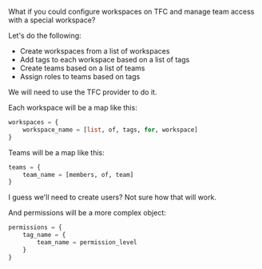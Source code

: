 What if you could configure workspaces on TFC and manage team access with a special workspace?

Let's do the following:

* Create workspaces from a list of workspaces
* Add tags to each workspace based on a list of tags
* Create teams based on a list of teams
* Assign roles to teams based on tags

We will need to use the TFC provider to do it.

Each workspace will be a map like this:

```terraform
workspaces = {
    workspace_name = [list, of, tags, for, workspace]
}
```

Teams will be a map like this:

```terraform
teams = {
    team_name = [members, of, team]
}
```

I guess we'll need to create users? Not sure how that will work.

And permissions will be a more complex object:

```terraform
permissions = {
    tag_name = {
        team_name = permission_level
    }
}
```